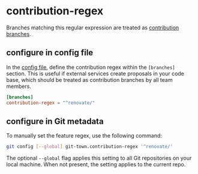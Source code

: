 # contribution-regex

Branches matching this regular expression are treated as
[contribution branches](../branch-types.md#contribution-branches).

## configure in config file

In the [config file](../configuration-file.md), define the contribution regex
within the `[branches]` section. This is useful if external services create
proposals in your code base, which should be treated as contribution branches by
all team members.

```toml
[branches]
contribution-regex = "^renovate/"
```

## configure in Git metadata

To manually set the feature regex, use the following command:

```bash
git config [--global] git-town.contribution-regex '^renovate/'
```

The optional `--global` flag applies this setting to all Git repositories on
your local machine. When not present, the setting applies to the current repo.

